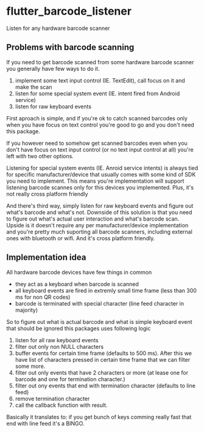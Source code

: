 # flutter_barcode_listener

Listen for any hardware barcode scanner

## Problems with barcode scanning
If you need to get barcode scanned from some hardware barcode scanner you generally have few ways to do it.

1. implement some text input control (IE. TextEdit), call focus on it and make the scan
2. listen for some special system event (IE. intent fired from Android service)
3. listen for raw keyboard events

First aproach is simple, and if you're ok to catch scanned barcodes only when you have focus on text control you're good to go and you don't need this package.

If you however need to somehow get scanned barcodes even when you don't have focus on text input control (or no text input control at all) you're left with two other options.

Listening for special system events (IE. Anroid service intents) is always tied for specific manufacturer/device that usually comes with some kind of SDK you need to implement. This means you're implementation will support listening barcode scannes only for this devices you implemented. Plus, it's not really cross platform friendly

And there's third way, simply listen for raw keyboard events and figure out what's barcode and what's not. Downside of this solution is that you need to figure out what's actual user interaction and what's barcode scan. Upside is it doesn't require any per manufacturer/device implementation and you're pretty much suporting all barcode scanners, including external ones with bluetooth or wifi. And it's cross platform friendly.

## Implementation idea
All hardware barcode devices have few things in common
- they act as a keyboard when barcode is scanned
- all keyboard events are fired in extremly small time frame (less than 300 ms for non QR codes)
- barcode is terminated with special character (line feed character in majority)

So to figure out what is actual barcode and what is simple keyboard event that should be ignored this packages uses following logic
1. listen for all raw keyboard events
2. filter out only non NULL characters
3. buffer events for certain time frame (defaults to 500 ms). After this we have list of characters pressed in certain time frame that we can filter some more.
4. filter out only events that have 2 characters or more (at lease one for barcode and one for termination character.)
5. filter out ony events that end with termination character (defaults to line feed)
6. remove termination character
6. call the callback function with result.

Basically it translates to: if you get bunch of keys comming really fast that end with line feed it's a BINGO.
